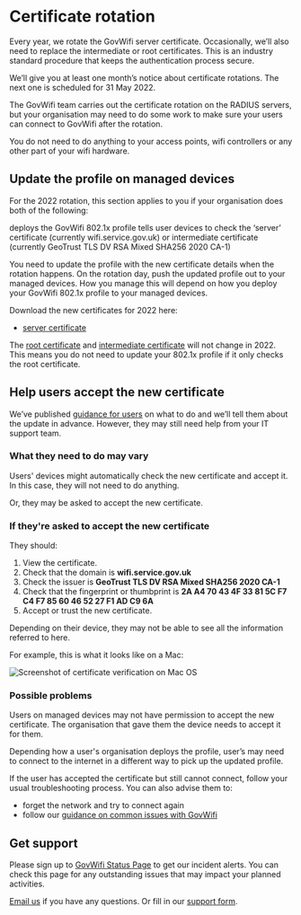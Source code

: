 # Certificate rotation

Every year, we rotate the GovWifi server certificate. Occasionally, we’ll also need to replace the intermediate or root certificates. This is an industry standard procedure that keeps the authentication process secure.

We’ll give you at least one month’s notice about certificate rotations. The next one is scheduled for 31 May 2022.

The GovWifi team carries out the certificate rotation on the RADIUS servers, but your organisation may need to do some work to make sure your users can connect to GovWifi after the rotation.

You do not need to do anything to your access points, wifi controllers or any other part of your wifi hardware.

## Update the profile on managed devices

For the 2022 rotation, this section applies to you if your organisation does both of the following:

deploys the GovWifi 802.1x profile
tells user devices to check the ‘server’ certificate (currently wifi.service.gov.uk) or intermediate certificate (currently GeoTrust TLS DV RSA Mixed SHA256 2020 CA-1)

You need to update the profile with the new certificate details when the rotation happens. On the rotation day, push the updated profile out to your managed devices. How you manage this will depend on how you deploy your GovWifi 802.1x profile to your managed devices.

Download the new certificates for 2022 here:

- [server certificate](https://docs.wifi.service.gov.uk/assets/2022/wifi.service.gov.uk.crt)

The [root certificate](https://docs.wifi.service.gov.uk/assets/2022/DigiCertGlobalRootCA.crt) and [intermediate certificate](https://docs.wifi.service.gov.uk/assets/2022/GeoTrustRSACA.crt) will not change in 2022. This means you do not need to update your 802.1x profile if it only checks the root certificate.

## Help users accept the new certificate

We’ve published [guidance for users](https://www.wifi.service.gov.uk/connect-to-govwifi/update-govwifi-server-certificate/) on what to do and we’ll tell them about the update in advance. However, they may still need help from your IT support team.

### What they need to do may vary

Users' devices might automatically check the new certificate and accept it. In this case, they will not need to do anything.

Or, they may be asked to accept the new certificate.

### If they're asked to accept the new certificate

They should:

1. View the certificate.
1. Check that the domain is **wifi.service.gov.uk**
1. Check the issuer is **GeoTrust TLS DV RSA Mixed SHA256 2020 CA-1**
1. Check that the fingerprint or thumbprint is **2A A4 70 43 4F 33 81 5C F7 C4 F7 85 60 46 52 27 F1 AD C9 6A**
1. Accept or trust the new certificate.

Depending on their device, they may not be able to see all the information referred to here.

For example, this is what it looks like on a Mac:

![Screenshot of certificate verification on Mac OS](https://docs.wifi.service.gov.uk/assets/images/screenshot_macos.jpg)

### Possible problems

Users on managed devices may not have permission to accept the new certificate. The organisation that gave them the device needs to accept it for them.

Depending how a user's organisation deploys the profile, user’s may need to connect to the internet in a different way to pick up the updated profile.

If the user has accepted the certificate but still cannot connect, follow your usual troubleshooting process. You can also advise them to:

- forget the network and try to connect again
- follow our [guidance on common issues with GovWifi](https://www.wifi.service.gov.uk/connect-to-govwifi/get-help-connecting/)

## Get support

Please sign up to [GovWifi Status Page](https://status.wifi.service.gov.uk/) to get our incident alerts. You can check this page for any outstanding issues that may impact your planned activities.

[Email us](mailto:govwifi-support@digital.cabinet-office.gov.uk) if you have any questions. Or fill in our [support form](https://admin.wifi.service.gov.uk/help).
